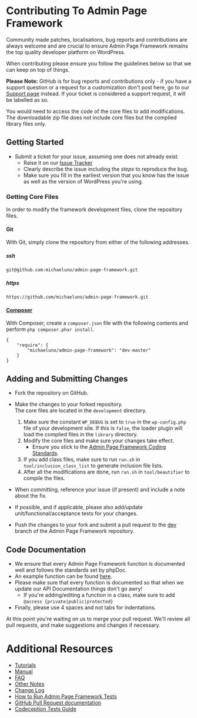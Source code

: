 # Contributing To Admin Page Framework

Community made patches, localisations, bug reports and contributions are always welcome and are crucial to ensure Admin Page Framework remains the top quality developer platform on WordPress.

When contributing please ensure you follow the guidelines below so that we can keep on top of things.

__Please Note:__ GitHub is for bug reports and contributions only - if you have a support question or a request for a customization don't post here, go to our [Support page](https://wordpress.org/support/plugin/admin-page-framework) instead. If your ticket is considered a support request, it will be labelled as so.

You would need to access the code of the core files to add modifications. The downloadable zip file does not include core files but the complied library files only.

## Getting Started

* Submit a ticket for your issue, assuming one does not already exist.
  * Raise it on our [Issue Tracker](https://github.com/michaeluno/admin-page-framework/issues)
  * Clearly describe the issue including the _steps_ to reproduce the bug.
  * Make sure you fill in the earliest version that you know has the issue as well as the version of WordPress you're using.

### Getting Core Files 
In order to modify the framework development files, clone the repository files. 

#### Git
With Git, simply clone the repository from either of the following addresses.

##### ssh
```
git@github.com:michaeluno/admin-page-framework.git
```

##### https
```
https://github.com/michaeluno/admin-page-framework.git
```
    
#### [Composer](https://getcomposer.org/)
With Composer, create a `composer.json` file with the following contents and perform `php composer.phar install`.

```
{
    "require": {
        "michaeluno/admin-page-framework": "dev-master"
    }
}
```

## Adding and Submitting Changes

* Fork the repository on GitHub.
* Make the changes to your forked repository.  
The core files are located in the `development` directory. 
    1. Make sure the constant `WP_DEBUG` is set to `true` in the `wp-config.php` file of your development site. If this is `false`, the loader plugin will load the complied files in the `library` directory.
    2. Modify the core files and make sure your changes take effect. 
        - Ensure you stick to the [Admin Page Framework Coding Standards](./coding_standard.md).
    3. If you add class files, make sure to run `run.sh` in `tool/inclusion_class_list` to generate inclusion file lists.
    4. After all the modifications are done, run `run.sh` in `tool/beautifier` to compile the files.
    
* When committing, reference your issue (if present) and include a note about the fix.
* If possible, and if applicable, please also add/update unit/functional/acceptance tests for your changes.
* Push the changes to your fork and submit a pull request to the [dev](https://github.com/michaeluno/admin-page-framework/tree/dev) branch of the Admin Page Framework repository.

## Code Documentation

* We ensure that every Admin Page Framework function is documented well and follows the standards set by phpDoc.
* An example function can be found [here](https://gist.github.com/sunnyratilal/5308969).
* Please make sure that every function is documented so that when we update our API Documentation things don't go awry!
	* If you're adding/editing a function in a class, make sure to add `@access {private|public|protected}`
* Finally, please use 4 spaces and not tabs for indentations.

At this point you're waiting on us to merge your pull request. We'll review all pull requests, and make suggestions and changes if necessary.

# Additional Resources
- [Tutorials](http://admin-page-framework.michaeluno.jp/tutorials/)
- [Manual](http://admin-page-framework.michaeluno.jp/en/v3/package-AdminPageFramework.html)
- [FAQ](https://wordpress.org/plugins/admin-page-framework/faq/)
- [Other Notes](https://wordpress.org/plugins/admin-page-framework/other_notes/)
- [Change Log](https://wordpress.org/plugins/admin-page-framework/changelog/)
- [How to Run Admin Page Framework Tests](./test/readme.md)
- [GitHub Pull Request documentation](https://help.github.com/send-pull-requests/)
- [Codeception Tests Guide](http://codeception.com/docs/02-GettingStarted)

